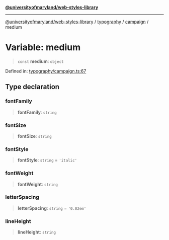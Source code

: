 [**@universityofmaryland/web-styles-library**](../../../../README.md)

***

[@universityofmaryland/web-styles-library](../../../../README.md) / [typography](../../../README.md) / [campaign](../README.md) / medium

# Variable: medium

> `const` **medium**: `object`

Defined in: [typography/campaign.ts:67](https://github.com/UMD-Digital/design-system/blob/7fa144f196ef5f0ef2b372670136735f5a5c9236/packages/styles/source/typography/campaign.ts#L67)

## Type declaration

### fontFamily

> **fontFamily**: `string`

### fontSize

> **fontSize**: `string`

### fontStyle

> **fontStyle**: `string` = `'italic'`

### fontWeight

> **fontWeight**: `string`

### letterSpacing

> **letterSpacing**: `string` = `'0.02em'`

### lineHeight

> **lineHeight**: `string`
